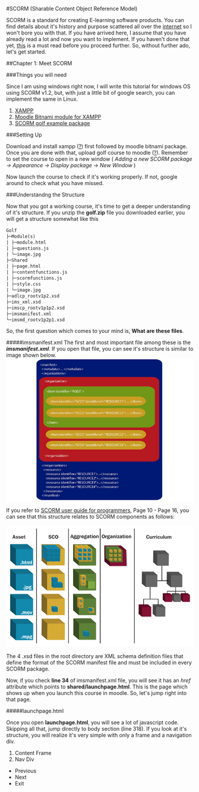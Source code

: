 #SCORM (Sharable Content Object Reference Model)

SCORM is a standard for creating E-learning software products. You can find details about it's history and purpose scattered all over the [internet](https://www.google.com/search?q=scorm) so I won't bore you with that. If you have arrived here, I assume that you have already read a lot and now you want to implement. If you haven't done that yet, [this](http://scorm.com/scorm-explained/technical-scorm/) is a must read before you proceed further. So, without further ado, let's get started.


##Chapter 1: Meet SCORM

###Things you will need

Since I am using windows right now, I will write this tutorial for windows OS using SCORM v1.2, but, with just a little bit of google search, you can implement the same in Linux.

1. [XAMPP](https://www.apachefriends.org/download.html)
2. [Moodle Bitnami module for XAMPP](https://bitnami.com/stack/xampp)
3. [SCORM golf example package](https://github.com/abhi9bakshi/scorm-hands-on/raw/master/scorm_golf/golf.zip)


###Setting Up

Download and install xampp ([?](http://www.wikihow.com/Install-XAMPP-for-Windows)) first followed by moodle bitnami package. Once you are done with that, upload golf course to moodle ([?](http://www.ispringsolutions.com/articles/add-scorm-course-into-moodle.html)). Remember to set the course to open in a new window ( _Adding a new SCORM package -> Appearance -> Display package -> New Window_ )

Now launch the course to check if it's working properly. If not, google around to check what you have missed.



###Understandng the Structure

Now that you got a working course, it's time to get a deeper understanding of it's structure. If you unzip the **golf.zip** file you downloaded earlier, you will get a structure somewhat like this

```
Golf
├─Module(s)
| ├─module.html
| ├─questions.js
| └─image.jpg
├─Shared
| ├─page.html
| ├─contentfunctions.js
| ├─scormfunctions.js
| ├─style.css
| └─image.jpg
├─adlcp_rootv1p2.xsd
├─ims_xml.xsd
├─imscp_rootv1p1p2.xsd
├─imsmanifest.xml
└─imsmd_rootv1p2p1.xsd
  ```
  
  
  So, the first question which comes to your mind is, **What are these files**.

#####imsmanifest.xml
  The first and most important file among these is the _**imsmanifest.xml**_. If you open that file, you can see it's structure is similar to image shown below. 
![imsmanifest.xml structure](https://raw.githubusercontent.com/abhi9bakshi/scorm-hands-on/master/resources/images/imsmanifest%20structure.png
)
  
If you refer to [SCORM user guide for programmers](https://adlnet.gov/wp-content/uploads/2011/12/SCORM_Users_Guide_for_Programmers.pdf), Page 10 - Page 16, you can see that this structure relates to SCORM components as follows:
 
  ![Components of SCORM content](https://raw.githubusercontent.com/abhi9bakshi/scorm-hands-on/master/resources/images/Components%20of%20SCORM%20content.png
)


The 4 .xsd files in the root directory are XML schema definition files that define the format of the SCORM manifest file and must be included in every SCORM package. 


Now, if you check **line 34** of imsmanifest.xml file, you will see it has an _href_ attribute which points to **shared/launchpage.html**. This is the page which shows up when you launch this course in moodle. So, let's jump right into that page.

#####launchpage.html

Once you open **launchpage.html**, you will see a lot of javascript code. Skipping all that, jump directly to body section (line 318). If you look at it's structure, you will realize it's very simple with only a frame and a navigation div.

1. Content Frame
2. Nav Div
  * Previous
  * Next
  * Exit
